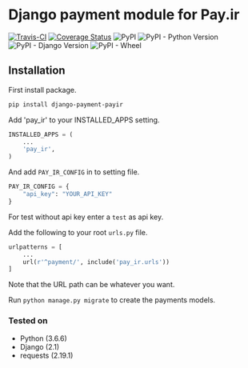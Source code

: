 # Django payment module for Pay.ir

[![Travis-CI](https://travis-ci.org/rasooll/django-pay-ir.svg?branch=master)](https://travis-ci.org/rasooll/django-pay-ir)
[![Coverage Status](https://coveralls.io/repos/github/rasooll/django-pay-ir/badge.svg?branch=master)](https://coveralls.io/github/rasooll/django-pay-ir?branch=master)
![PyPI](https://img.shields.io/pypi/v/django-payment-payir.svg)
![PyPI - Python Version](https://img.shields.io/pypi/pyversions/django-payment-payir.svg)
![PyPI - Django Version](https://img.shields.io/pypi/djversions/django-payment-payir.svg)
![PyPI - Wheel](https://img.shields.io/pypi/wheel/django-payment-payir.svg)

## Installation

First install package.

```bash
pip install django-payment-payir
```

Add 'pay_ir' to your INSTALLED_APPS setting.

```python
INSTALLED_APPS = (
    ...
    'pay_ir',
)
```

And add `PAY_IR_CONFIG` in to setting file.

```python
PAY_IR_CONFIG = {
    "api_key": "YOUR_API_KEY"
}
```

For test without api key enter a `test` as api key.

Add the following to your root `urls.py` file.

```python
urlpatterns = [
    ...
    url(r'^payment/', include('pay_ir.urls'))
]
```

Note that the URL path can be whatever you want.

Run `python manage.py migrate` to create the payments models.

### Tested on

- Python (3.6.6)
- Django (2.1)
- requests (2.19.1)